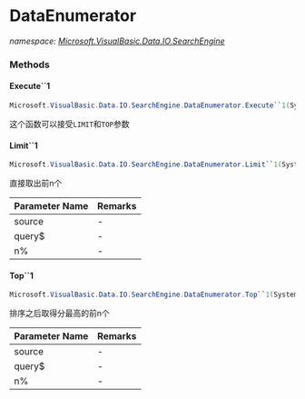 ﻿# DataEnumerator
_namespace: <a href="#" onClick="load('/docs/Microsoft.VisualBasic.Data.IO.SearchEngine/index.md')">Microsoft.VisualBasic.Data.IO.SearchEngine</a>_





### Methods

#### Execute``1
```csharp
Microsoft.VisualBasic.Data.IO.SearchEngine.DataEnumerator.Execute``1(System.Collections.Generic.IEnumerable{``0},System.String,Microsoft.VisualBasic.Data.IO.SearchEngine.SyntaxParser.Tokens,System.Boolean,System.Boolean)
```
这个函数可以接受``LIMIT``和``TOP``参数

#### Limit``1
```csharp
Microsoft.VisualBasic.Data.IO.SearchEngine.DataEnumerator.Limit``1(System.Collections.Generic.IEnumerable{``0},System.String,System.Int32,Microsoft.VisualBasic.Data.IO.SearchEngine.SyntaxParser.Tokens,System.Boolean,System.Boolean)
```
直接取出前n个

|Parameter Name|Remarks|
|--------------|-------|
|source|-|
|query$|-|
|n%|-|


#### Top``1
```csharp
Microsoft.VisualBasic.Data.IO.SearchEngine.DataEnumerator.Top``1(System.Collections.Generic.IEnumerable{``0},System.String,System.Int32,Microsoft.VisualBasic.Data.IO.SearchEngine.SyntaxParser.Tokens,System.Boolean,System.Boolean)
```
排序之后取得分最高的前n个

|Parameter Name|Remarks|
|--------------|-------|
|source|-|
|query$|-|
|n%|-|



